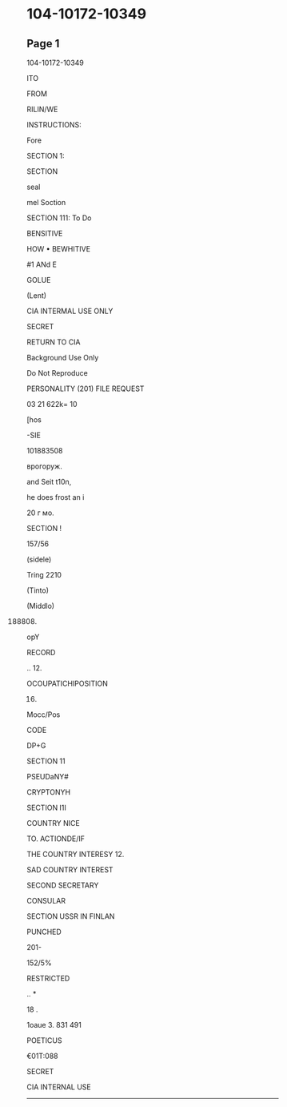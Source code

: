 # 104-10172-10349

## Page 1

104-10172-10349

ITO

FROM

RILIN/WE

INSTRUCTIONS:

Fore

SECTION 1:

SECTION

seal

mel Soction

SECTION 111: To Do

BENSITIVE

HOW • BEWHITIVE

#1 ANd E

GOLUE

(Lent)

CIA INTERMAL USE ONLY

SECRET

RETURN TO CIA

Background Use Only

Do Not Reproduce

PERSONALITY (201) FILE REQUEST

03 21 622k= 10

[hos

-SIE

101883508

врогоруж.

and Seit t10n,

he does frost an i

20 г мо.

SECTION !

157/56

(sidele)

Tring 2210

(Tinto)

(Middlo)

188808)

opY

RECORD

.. 12.

OCOUPATICHIPOSITION

16.

Mocc/Pos

CODE

DP+G

SECTION 11

PSEUDaNY#

CRYPTONYH

SECTION I1I

COUNTRY NICE

TO. ACTIONDE/IF

THE COUNTRY INTERESY 12.

SAD COUNTRY INTEREST

SECOND SECRETARY

CONSULAR

SECTION USSR IN FINLAN

PUNCHED

201-

152/5%

RESTRICTED

.. *

18 .

1oaue 3. 831 491

POETICUS

€01T:088

SECRET

CIA INTERNAL USE

---

